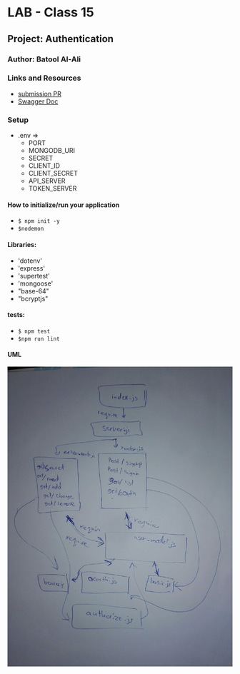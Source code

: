 
# LAB - Class 15

## Project: Authentication

### Author: Batool Al-Ali

### Links and Resources

- [submission PR](https://github.com/batool-alali-401-advanced-javascript/authenticated-api-server/pull/1)
- [Swagger Doc](https://app.swaggerhub.com/apis/batoolalali/auth/0.1)

### Setup
- .env => 
    - PORT
    - MONGODB_URI
    - SECRET
    - CLIENT_ID
    - CLIENT_SECRET
    - API_SERVER
    - TOKEN_SERVER

#### How to initialize/run your application 
- `$ npm init -y`
- `$nodemon`

#### Libraries:
- 'dotenv'
- 'express'
- 'supertest' 
- 'mongoose'
- "base-64"
- "bcryptjs"


#### tests:
- `$ npm test`
- `$npm run lint`


#### UML
![UML Diagram](UML4.jpg)